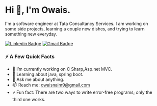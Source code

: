 # Hi 👋, I'm Owais.

I'm a software engineer at Tata Consultancy Services. I am working on some side projects, learning a couple new dishes, and trying to learn something new everyday.

[![Linkedin Badge](https://img.shields.io/badge/-owaisnaim-blue?style=flat&logo=Linkedin&logoColor=white&link=https://www.linkedin.com/in/owaisnaim/)](https://www.linkedin.com/in/owaisnaim/)
[![Gmail Badge](https://img.shields.io/badge/-owaisnaim9-c14438?style=flat&logo=Gmail&logoColor=white&link=mailto:owaisnaim9@gmail.com)](mailto:owaisnaim9@gmail.com)

### ⚡️ A Few Quick Facts

- 🔭 I’m currently working on C Sharp,Asp.net MVC.
- 🌱 Learning about java, spring boot.
- 💬 Ask me about anything.
- 📫 Reach me: owaisnaim9@gmail.com
- ⚡ Fun fact: There are two ways to write error-free programs; only the third one works.
